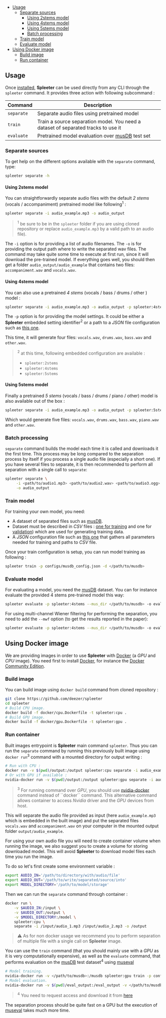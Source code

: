 - [Usage](#usage)
  * [Separate sources](#separate-sources)
      - [Using 2stems model](#using-2stems-model)
      - [Using 4stems model](#using-4stems-model)
      - [Using 5stems model](#using-5stems-model)
      - [Batch processing](#batch-processing)
  * [Train model](#train-model)
  * [Evaluate model](#evaluate-model)
- [Using Docker image](#using-docker-image)
  * [Build image](#build-image)
  * [Run container](#run-container)

## Usage

Once [installed](./1.-Installation), **Spleeter** can be used directly from any CLI through
the ``spleeter`` command. It provides three action with following
subcommand :

| Command    | Description |
| ---------- | ----------- |
| `separate` | Separate audio files using pretrained model |
| `train`    | Train a source separation model. You need a dataset of separated tracks to use it |
| `evaluate` | Pretrained model evaluation over [musDB](https://sigsep.github.io/datasets/musdb.html) test set |

### Separate sources

To get help on the different options available with the `separate` command, type:

```bash
spleeter separate -h
```

#### Using 2stems model

You can straightforwardly separate audio files with the default *2 stems*
(vocals / accompaniment) pretrained model like following<sup>1</sup> :

```bash
spleeter separate -i audio_example.mp3 -o audio_output
```

> <sup>1</sup> be sure to be in the `spleeter` folder if you are using cloned repository
> or replace `audio_example.mp3` by a valid path to an audio file).


The `-i` option is for providing a list of audio filenames. The `-o` is
for providing the output path where to write the separated wav files.
The command may take quite some time to execute at first run, since it
will download the pre-trained model. If everything goes well, you should
then get a folder `audio_output/audio_example` that contains two files:
`accompaniment.wav` and `vocals.wav`.

#### Using 4stems model

You can also use a pretrained *4 stems* (vocals / bass / drums / other ) model :

```bash
spleeter separate -i audio_example.mp3 -o audio_output -p spleeter:4stems
```

The `-p` option is for providing the model settings. It could be either a **Spleeter**
embedded setting identifier<sup>2</sup> or a path to a *JSON* file configuration such
as [this one](configs/2stems/base_config.json).

This time, it will generate four files: `vocals.wav`, `drums.wav`, `bass.wav` and `other.wav`.

> <sup>2</sup> at this time, following embedded configuration are available :
> - `spleeter:2stems`
> - `spleeter:4stems`
> - `spleeter:5stems`

#### Using 5stems model

Finally a pretrained *5 stems* (vocals / bass / drums / piano / other) model is also available
out of the box :

```bash
spleeter separate -i audio_example.mp3 -o audio_output -p spleeter:5stems
```

Which would generate five files: `vocals.wav`, `drums.wav`, `bass.wav`, `piano.wav`
and `other.wav`.

### Batch processing

`separate` command builds the model each time it is called and downloads it
the first time. This process may be long compared to the separation process by
itself if you process a single audio file (especially a short one). If you have
several files to separate, it is then recommended to perform all separation with
a single call to `separate`:

```bash
spleeter separate \
     -i <path/to/audio1.mp3> <path/to/audio2.wav> <path/to/audio3.ogg> \
     -o audio_output
```

### Train model

For training your own model, you need:

* A dataset of separated files such as [musDB](https://sigsep.github.io/datasets/musdb.html).
* Dataset must be described in *CSV* files : [one for training](musdb_train.csv) and one for [validation](musdb_validation.csv)) which are used for generating training data. 
* A *JSON* configuration file such as [this one](configs/mudsb_config.json) that gathers all parameters needed for training and paths to *CSV* file.

Once your train configuration is setup, you can run model training as following :

```bash
spleeter train -p configs/musdb_config.json -d </path/to/musdb>
```

### Evaluate model

For evaluating a model, you need the [musDB](https://sigsep.github.io/datasets/musdb.html) dataset.
You can for instance evaluate the provided 4 stems pre-trained model this way:

```bash
spleeter evaluate -p spleeter:4stems --mus_dir </path/to/musdb> -o eval_output
```
For using multi-channel Wiener filtering for performing the separation, you need to add the `--mwf` option (to get the results reported in the paper):

```bash
spleeter evaluate -p spleeter:4stems --mus_dir </path/to/musdb> -o eval_output --mwf
```


## Using Docker image

We are providing images in order to use **Spleeter** with
[Docker](https://www.docker.com/) (a *GPU* and *CPU* image).
You need first to install [Docker](https://www.docker.com/),
for instance the [Docker Community Edition](https://docs.docker.com/install/linux/docker-ce/debian/).

### Build image

You can build image using ``docker build`` command from cloned
repository :

```bash
git clone https://github.com/deezer/spleeter
cd spleeter
# Build CPU image.
docker build -f docker/cpu.Dockerfile -t spleeter:cpu .
# Build GPU image.
docker build -f docker/gpu.Dockerfile -t spleeter:gpu .
```

### Run container

Built images entrypoint is **Spleeter** main command ``spleeter``.
Thus you can run the `separate` command by running this previously built image
using ``docker run``<sup>3</sup> command with a mounted directory for output writing :

```bash
# Run with CPU :
docker run -v $(pwd)/output:/output spleeter:cpu separate -i audio_example.mp3 -o /output
# Or with GPU if available :
nvidia-docker run -v $(pwd)/output:/output spleeter:gpu separate -i audio_example.mp3 -o /output
```

> <sup>3</sup> For running command over *GPU*, you should use [nvidia-docker](https://github.com/nvidia/nvidia-docker/wiki/Installation-(version-2.0)) command instead of ``docker`` command. This alternative command
> allows container to access *Nvidia* driver and the *GPU* devices from host.


This will separate the audio file provided as input (here `audio_example.mp3` which is embedded
in the built image) and put the separated files `vocals.wav` and `accompaniment.wav` on your
computer in the mounted output folder `output/audio_example`.

For using your own audio file you will need to create container volume when
running the image, we also suggest you to create a volume for storing downloaded
model. This will avoid **Spleeter** to download model files each time you run the image.

To do so let's first create some environment variable :

```bash
export AUDIO_IN='/path/to/directory/with/audio/file'
export AUDIO_OUT='/path/to/write/separated/source/into'
export MODEL_DIRECTORY='/path/to/model/storage'
```

Then we can run the `separate` command through container :

```bash
docker run \
    -v $AUDIO_IN:/input \
    -v $AUDIO_OUT:/output \
    -v $MODEL_DIRECTORY:/model \
    spleeter:cpu \
    separate -i /input/audio_1.mp3 /input/audio_2.mp3 -o /output
```

> ⚠️ As for non docker usage we recommend you to perform separation
> of multiple file with a single call on **Spleeter** image.


You can use the `train` command (that you should mainly use with a *GPU* as it
is very computationally expensive), as well as the `evaluate` command, that
performs evaluation on the [musDB](https://sigsep.github.io/datasets/musdb.html)
test dataset<sup>4</sup> using [museval](https://github.com/sigsep/sigsep-mus-eval)

```bash
# Model training.
nvidia-docker run -v </path/to/musdb>:/musdb spleeter:gpu train -p configs/musdb_config.json -d /musdb
# Model evaluation.
nvidia-docker run -v $(pwd)/eval_output:/eval_output -v </path/to/musdb>:/musdb spleeter:gpu evaluate -p spleeter:4stems --mus_dir /musdb -o /eval_output
```
> <sup>4</sup> You need to request access and download it from [here](https://zenodo.org/record/1117372)

The separation process should be quite fast on a GPU but the execution of [museval](https://github.com/sigsep/sigsep-mus-eval) takes much more time.
